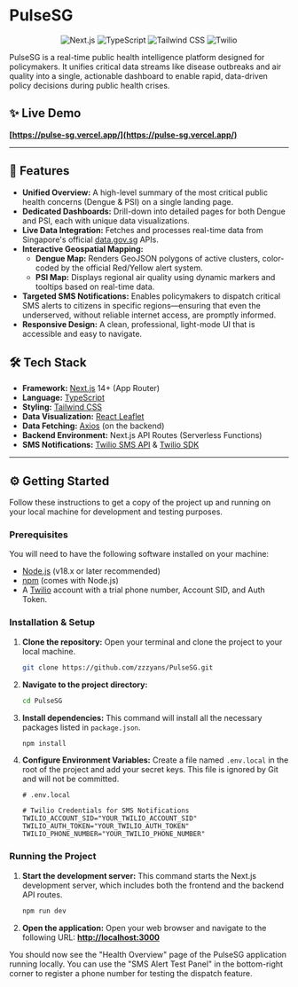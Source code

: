 # PulseSG

<p align="center">
  <img src="https://img.shields.io/badge/Next.js-14%2B-black?style=for-the-badge&logo=next.js&logoColor=white" alt="Next.js">
  <img src="https://img.shields.io/badge/TypeScript-5+-blue?style=for-the-badge&logo=typescript&logoColor=white" alt="TypeScript">
  <img src="https://img.shields.io/badge/Tailwind_CSS-3-38B2AC?style=for-the-badge&logo=tailwind-css&logoColor=white" alt="Tailwind CSS">
  <img src="https://img.shields.io/badge/Twilio-SMS-F22F46?style=for-the-badge&logo=twilio&logoColor=white" alt="Twilio">
</p>

PulseSG is a real-time public health intelligence platform designed for policymakers. It unifies critical data streams like disease outbreaks and air quality into a single, actionable dashboard to enable rapid, data-driven policy decisions during public health crises.

## ✨ Live Demo

**[https://pulse-sg.vercel.app/](https://pulse-sg.vercel.app/)**

---

## 🚀 Features

- **Unified Overview:** A high-level summary of the most critical public health concerns (Dengue & PSI) on a single landing page.
- **Dedicated Dashboards:** Drill-down into detailed pages for both Dengue and PSI, each with unique data visualizations.
- **Live Data Integration:** Fetches and processes real-time data from Singapore's official [data.gov.sg](https://data.gov.sg) APIs.
- **Interactive Geospatial Mapping:**
  - **Dengue Map:** Renders GeoJSON polygons of active clusters, color-coded by the official Red/Yellow alert system.
  - **PSI Map:** Displays regional air quality using dynamic markers and tooltips based on real-time data.
- **Targeted SMS Notifications:** Enables policymakers to dispatch critical SMS alerts to citizens in specific regions—ensuring that even the underserved, without reliable internet access, are promptly informed.
- **Responsive Design:** A clean, professional, light-mode UI that is accessible and easy to navigate.

## 🛠️ Tech Stack

- **Framework:** [Next.js](https://nextjs.org/) 14+ (App Router)
- **Language:** [TypeScript](https://www.typescriptlang.org/)
- **Styling:** [Tailwind CSS](https://tailwindcss.com/)
- **Data Visualization:** [React Leaflet](https://react-leaflet.js.org/)
- **Data Fetching:** [Axios](https://axios-http.com/) (on the backend)
- **Backend Environment:** Next.js API Routes (Serverless Functions)
- **SMS Notifications:** [Twilio SMS API](https://www.twilio.com/sms) & [Twilio SDK](https://www.twilio.com/docs/libraries/node)

---

## ⚙️ Getting Started

Follow these instructions to get a copy of the project up and running on your local machine for development and testing purposes.

### Prerequisites

You will need to have the following software installed on your machine:

- [Node.js](https://nodejs.org/en/) (v18.x or later recommended)
- [npm](https://www.npmjs.com/) (comes with Node.js)
- A [Twilio](https://www.twilio.com/try-twilio) account with a trial phone number, Account SID, and Auth Token.

### Installation & Setup

1.  **Clone the repository:**
    Open your terminal and clone the project to your local machine.

    ```bash
    git clone https://github.com/zzzyans/PulseSG.git
    ```

2.  **Navigate to the project directory:**

    ```bash
    cd PulseSG
    ```

3.  **Install dependencies:**
    This command will install all the necessary packages listed in `package.json`.

    ```bash
    npm install
    ```

4.  **Configure Environment Variables:**
    Create a file named `.env.local` in the root of the project and add your secret keys. This file is ignored by Git and will not be committed.

    ```env
    # .env.local

    # Twilio Credentials for SMS Notifications
    TWILIO_ACCOUNT_SID="YOUR_TWILIO_ACCOUNT_SID"
    TWILIO_AUTH_TOKEN="YOUR_TWILIO_AUTH_TOKEN"
    TWILIO_PHONE_NUMBER="YOUR_TWILIO_PHONE_NUMBER"
    ```

### Running the Project

1.  **Start the development server:**
    This command starts the Next.js development server, which includes both the frontend and the backend API routes.

    ```bash
    npm run dev
    ```

2.  **Open the application:**
    Open your web browser and navigate to the following URL:
    **[http://localhost:3000](http://localhost:3000)**

You should now see the "Health Overview" page of the PulseSG application running locally. You can use the "SMS Alert Test Panel" in the bottom-right corner to register a phone number for testing the dispatch feature.

